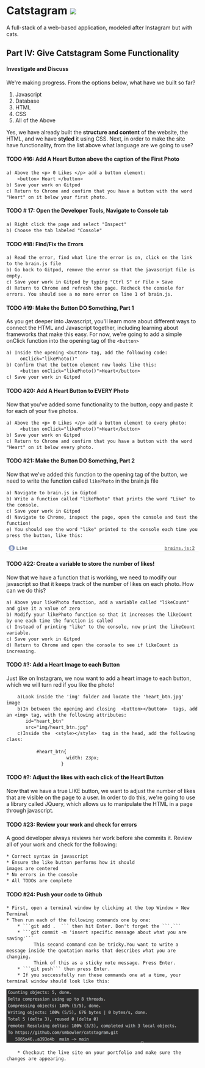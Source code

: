 # Catstagram  <img src="../favicon.ico" style="max-height: 30px">
A full-stack of a web-based application, modeled after Instagram but with cats. 

## Part IV: Give Catstagram Some Functionality

#### Investigate and Discuss
We're making progress. From the options below, what have we built so far? 

1. Javascript
2. Database
3. HTML
4. CSS
5. All of the Above

Yes, we have already built the **structure and content** of the website, the HTML, and we have **styled** it using CSS. 
Next, in order to make the site have functionality, from the list above what language are we going to use? 

#### TODO #16: Add A Heart Button above the caption of the First Photo
    a) Above the <p> 0 Likes </p> add a button element:
        <button> Heart </button>
    b) Save your work on Gitpod
    c) Return to Chrome and confirm that you have a button with the word "Heart" on it below your first photo.

#### TODO # 17: Open the Developer Tools, Navigate to Console tab
    a) Right click the page and select "Inspect"
    b) Choose the tab labeled "Console"


#### TODO #18: Find/Fix the Errors
    a) Read the error, find what line the error is on, click on the link to the brain.js file
    b) Go back to Gitpod, remove the error so that the javascript file is empty.
    c) Save your work in Gitpod by typing "Ctrl S" or File > Save
    d) Return to Chrome and refresh the page. Recheck the console for errors. You should see a no more error on line 1 of brain.js.
    
    
#### TODO #19: Make the Button DO Something, Part 1
As you get deeper into Javascript, you'll learn more about different ways to 
connect the HTML and Javascript together, including learning about frameworks that make this 
easy. For now, we're going to add a simple onClick function into the opening tag of the ```<button>```

    a) Inside the opening <button> tag, add the following code:
         onClick="likePhoto()"
    b) Confirm that the button element now looks like this:
         <button onClick="likePhoto()">Heart</button>
    c) Save your work in Gitpod
    
#### TODO #20: Add A Heart Button to EVERY Photo
Now that you've added some functionality to the button, copy and paste it for each of your
five photos. 

    a) Above the <p> 0 Likes </p> add a button element to every photo:
         <button onClick="likePhoto()">Heart</button>
    b) Save your work on Gitpod
    c) Return to Chrome and confirm that you have a button with the word "Heart" on it below every photo.

#### TODO #21: Make the Button DO Something, Part 2
Now that we've added this function to the opening tag of the button, we need to 
write the function called  ```likePhoto``` in the brain.js file

    a) Navigate to brain.js in Giptod
    b) Write a function called "likePhoto" that prints the word "Like" to the console.
    c) Save your work in Gitpod
    d) Navigate to Chrome, inspect the page, open the console and test the function!
    e) You should see the word "like" printed to the console each time you press the button, like this:
  
   <img src="./img/console_like.png" style="max-height: 450px">

    

#### TODO #22: Create a variable to store the number of likes!
Now that we have a function that is working, we need to modify our javascript so that 
it keeps track of the number of likes on each photo. How can we do this?

    a) Above your likePhoto function, add a variable called "likeCount" and give it a value of zero 
    b) Modify your likePhoto function so that it increases the likeCount by one each time the function is called
    c) Instead of printing "like" to the console, now print the likeCount variable. 
    c) Save your work in Gitpod
    d) Return to Chrome and open the console to see if likeCount is increasing.
    

#### TODO #?: Add a Heart Image to each Button
Just like on Instagram, we now want to add a heart image to each button, which we will
turn red if you like the photo!

        a)Look inside the 'img' folder and locate the 'heart_btn.jpg' image
        b)In between the opening and closing  <button></button>  tags, add an <img> tag, with the following attributes:
           id="heart_btn"
           src="img/heart_btn.jpg"
        c)Inside the  <style></style>  tag in the head, add the following class:
        
               #heart_btn{
                          width: 23px;
                        }
#### TODO #?: Adjust the likes with each click of the Heart Button
Now that we have  a true LIKE button, we want to adjust the number of likes that are visible on the
page to a user. In order to do this, we're going to use a library called JQuery, which allows us
to manipulate the HTML in a page through javascript.       
   
#### TODO #23: Review your work and check for errors
A good developer always reviews her work before she commits it. Review all of your work and check for the following:

    * Correct syntax in javascript
    * Ensure the like button performs how it should
    images are centered
    * No errors in the console
    * All TODOs are complete
    
    
#### TODO #24: Push your code to Github
    * First, open a terminal window by clicking at the top Window > New Terminal
    * Then run each of the following commands one by one:
        * ```git add .  ``` then hit Enter. Don't forget the ```.```
        * ```git commit -m 'insert specific message about what you are saving'``` 
              This second command can be tricky.You want to write a message inside the qoutation marks that describes what you are changing. 
              Think of this as a sticky note message. Press Enter. 
        * ```git push``` then press Enter. 
        * If you successfully ran these commands one at a time, your terminal window should look like this:
           
 <img src="../img/successful_push.png" style="max-height: 450px">
        
        * Checkout the live site on your portfolio and make sure the changes are appearing.




